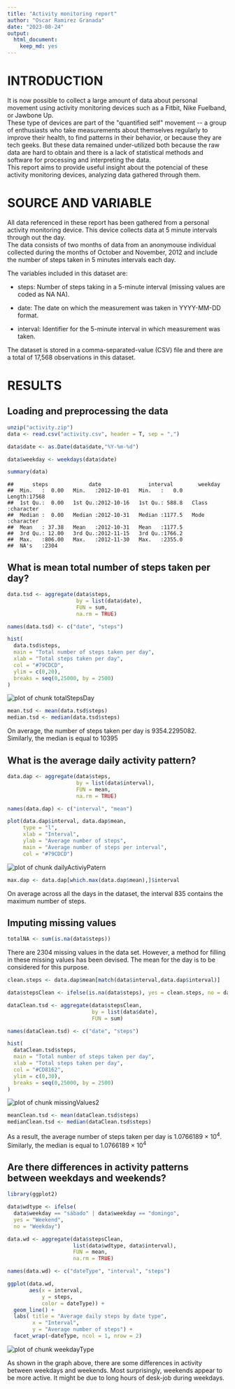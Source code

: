 ```yaml
---
title: "Activity monitoring report"
author: "Oscar Ramirez Granada"
date: "2023-08-24"
output: 
  html_document:
    keep_md: yes
---
```


# INTRODUCTION

It is now possible to collect a large amount of data about personal movement using activity monitoring devices such as a Fitbit, Nike Fuelband, or Jawbone Up.\
These type of devices are part of the "quantified self" movement -- a group of enthusiasts who take measurements about themselves regularly to improve their health, to find patterns in their behavior, or because they are tech geeks. But these data remained under-utilized both because the raw data are hard to obtain and there is a lack of statistical methods and software for processing and interpreting the data.\
This report aims to provide useful insight about the potencial of these activity monitoring devices, analyzing data gathered through them.

# SOURCE AND VARIABLE

All data referenced in these report has been gathered from a personal activity monitoring device. This device collects data at 5 minute intervals through out the day.\
The data consists of two months of data from an anonymouse individual collected during the months of October and November, 2012 and include the number of steps taken in 5 minutes intervals each day.

The variables included in this dataset are: 

- steps: Number of steps taking in a 5-minute interval (missing values are coded as NA NA).

- date: The date on which the measurement was taken in YYYY-MM-DD format.

- interval: Identifier for the 5-minute interval in which measurement was taken.

The dataset is stored in a comma-separated-value (CSV) file and there are a total of 17,568 observations in this dataset.

# RESULTS

## Loading and preprocessing the data


```r
unzip("activity.zip")
data <- read.csv("activity.csv", header = T, sep = ",")

data$date <- as.Date(data$date,"%Y-%m-%d")

data$weekday <- weekdays(data$date)

summary(data)
```

```
##      steps             date               interval        weekday         
##  Min.   :  0.00   Min.   :2012-10-01   Min.   :   0.0   Length:17568      
##  1st Qu.:  0.00   1st Qu.:2012-10-16   1st Qu.: 588.8   Class :character  
##  Median :  0.00   Median :2012-10-31   Median :1177.5   Mode  :character  
##  Mean   : 37.38   Mean   :2012-10-31   Mean   :1177.5                     
##  3rd Qu.: 12.00   3rd Qu.:2012-11-15   3rd Qu.:1766.2                     
##  Max.   :806.00   Max.   :2012-11-30   Max.   :2355.0                     
##  NA's   :2304
```

## What is mean total number of steps taken per day?


```r
data.tsd <- aggregate(data$steps, 
                      by = list(data$date), 
                      FUN = sum, 
                      na.rm = TRUE)

names(data.tsd) <- c("date", "steps")

hist(
  data.tsd$steps,
  main = "Total number of steps taken per day",
  xlab = "Total steps taken per day",
  col = "#79CDCD",
  ylim = c(0,20),
  breaks = seq(0,25000, by = 2500)
)
```

![plot of chunk totalStepsDay](figure/totalStepsDay-1.png)

```r
mean.tsd <- mean(data.tsd$steps)
median.tsd <- median(data.tsd$steps)
```

On average, the number of steps taken per day is 9354.2295082.\
Similarly, the median is equal to 10395

## What is the average daily activity pattern?


```r
data.dap <- aggregate(data$steps, 
                      by = list(data$interval),
                      FUN = mean,
                      na.rm = TRUE)

names(data.dap) <- c("interval", "mean")

plot(data.dap$interval, data.dap$mean,
     type = "l",
     xlab = "Interval",
     ylab = "Average number of steps",
     main = "Average number of steps per interval",
     col = "#79CDCD")
```

![plot of chunk dailyActiviyPatern](figure/dailyActiviyPatern-1.png)

```r
max.dap <- data.dap[which.max(data.dap$mean),]$interval
```

On average across all the days in the dataset, the interval 835 contains the maximum number of steps.

## Imputing missing values


```r
totalNA <- sum(is.na(data$steps))
```

There are 2304 missing values in the data set. However, a method for filling in these missing values has been devised. The mean for the day is to be considered for this purpose.


```r
clean.steps <- data.dap$mean[match(data$interval,data.dap$interval)]

data$stepsClean <- ifelse(is.na(data$steps), yes = clean.steps, no = data$steps)

dataClean.tsd <- aggregate(data$stepsClean,
                           by = list(data$date),
                           FUN = sum)

names(dataClean.tsd) <- c("date", "steps")

hist(
  dataClean.tsd$steps,
  main = "Total number of steps taken per day",
  xlab = "Total steps taken per day",
  col = "#CD8162",
  ylim = c(0,30),
  breaks = seq(0,25000, by = 2500)
)
```

![plot of chunk missingValues2](figure/missingValues2-1.png)

```r
meanClean.tsd <- mean(dataClean.tsd$steps)
medianClean.tsd <- median(dataClean.tsd$steps)
```

As a result, the average number of steps taken per day is 1.0766189 &times; 10<sup>4</sup>.\
Similarly, the median is equal to 1.0766189 &times; 10<sup>4</sup>

## Are there differences in activity patterns between weekdays and weekends?


```r
library(ggplot2)

data$wdtype <- ifelse(
  data$weekday == "sábado" | data$weekday == "domingo",
  yes = "Weekend",
  no = "Weekday")

data.wd <- aggregate(data$stepsClean,
                     list(data$wdtype, data$interval),
                     FUN = mean,
                     na.rm = TRUE)

names(data.wd) <- c("dateType", "interval", "steps")

ggplot(data.wd,
       aes(x = interval,
           y = steps,
           color = dateType)) +
  geom_line() +
  labs( title = "Average daily steps by date type",
        x = "Interval",
        y = "Average number of steps") +
  facet_wrap(~dateType, ncol = 1, nrow = 2)
```

![plot of chunk weekdayType](figure/weekdayType-1.png)

As shown in the graph above, there are some differences in activity between weekdays and weekends. Most surprisingly, weekends appear to be more active. It might be due to long hours of desk-job during weekdays.
